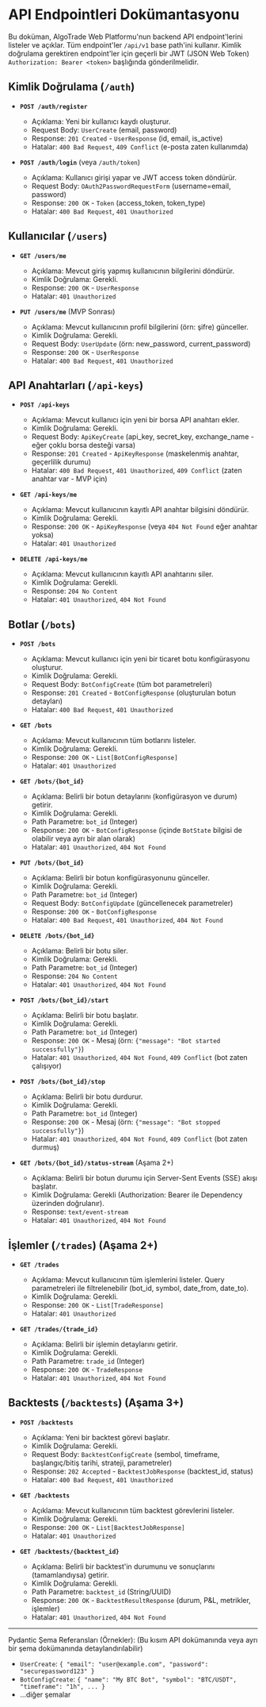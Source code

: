 # API Endpointleri Dokümantasyonu

Bu doküman, AlgoTrade Web Platformu'nun backend API endpoint'lerini listeler ve açıklar. Tüm endpoint'ler `/api/v1` base path'ini kullanır. Kimlik doğrulama gerektiren endpoint'ler için geçerli bir JWT (JSON Web Token) `Authorization: Bearer <token>` başlığında gönderilmelidir.

## Kimlik Doğrulama (`/auth`)

* **`POST /auth/register`**
  * Açıklama: Yeni bir kullanıcı kaydı oluşturur.
  * Request Body: `UserCreate` (email, password)
  * Response: `201 Created` - `UserResponse` (id, email, is_active)
  * Hatalar: `400 Bad Request`, `409 Conflict` (e-posta zaten kullanımda)

* **`POST /auth/login`** (veya `/auth/token`)
  * Açıklama: Kullanıcı girişi yapar ve JWT access token döndürür.
  * Request Body: `OAuth2PasswordRequestForm` (username=email, password)
  * Response: `200 OK` - `Token` (access_token, token_type)
  * Hatalar: `400 Bad Request`, `401 Unauthorized`

## Kullanıcılar (`/users`)

* **`GET /users/me`**
  * Açıklama: Mevcut giriş yapmış kullanıcının bilgilerini döndürür.
  * Kimlik Doğrulama: Gerekli.
  * Response: `200 OK` - `UserResponse`
  * Hatalar: `401 Unauthorized`

* **`PUT /users/me`** (MVP Sonrası)
  * Açıklama: Mevcut kullanıcının profil bilgilerini (örn: şifre) günceller.
  * Kimlik Doğrulama: Gerekli.
  * Request Body: `UserUpdate` (örn: new_password, current_password)
  * Response: `200 OK` - `UserResponse`
  * Hatalar: `400 Bad Request`, `401 Unauthorized`

## API Anahtarları (`/api-keys`)

* **`POST /api-keys`**
  * Açıklama: Mevcut kullanıcı için yeni bir borsa API anahtarı ekler.
  * Kimlik Doğrulama: Gerekli.
  * Request Body: `ApiKeyCreate` (api_key, secret_key, exchange_name - eğer çoklu borsa desteği varsa)
  * Response: `201 Created` - `ApiKeyResponse` (maskelenmiş anahtar, geçerlilik durumu)
  * Hatalar: `400 Bad Request`, `401 Unauthorized`, `409 Conflict` (zaten anahtar var - MVP için)

* **`GET /api-keys/me`**
  * Açıklama: Mevcut kullanıcının kayıtlı API anahtar bilgisini döndürür.
  * Kimlik Doğrulama: Gerekli.
  * Response: `200 OK` - `ApiKeyResponse` (veya `404 Not Found` eğer anahtar yoksa)
  * Hatalar: `401 Unauthorized`

* **`DELETE /api-keys/me`**
  * Açıklama: Mevcut kullanıcının kayıtlı API anahtarını siler.
  * Kimlik Doğrulama: Gerekli.
  * Response: `204 No Content`
  * Hatalar: `401 Unauthorized`, `404 Not Found`

## Botlar (`/bots`)

* **`POST /bots`**
  * Açıklama: Mevcut kullanıcı için yeni bir ticaret botu konfigürasyonu oluşturur.
  * Kimlik Doğrulama: Gerekli.
  * Request Body: `BotConfigCreate` (tüm bot parametreleri)
  * Response: `201 Created` - `BotConfigResponse` (oluşturulan botun detayları)
  * Hatalar: `400 Bad Request`, `401 Unauthorized`

* **`GET /bots`**
  * Açıklama: Mevcut kullanıcının tüm botlarını listeler.
  * Kimlik Doğrulama: Gerekli.
  * Response: `200 OK` - `List[BotConfigResponse]`
  * Hatalar: `401 Unauthorized`

* **`GET /bots/{bot_id}`**
  * Açıklama: Belirli bir botun detaylarını (konfigürasyon ve durum) getirir.
  * Kimlik Doğrulama: Gerekli.
  * Path Parametre: `bot_id` (Integer)
  * Response: `200 OK` - `BotConfigResponse` (içinde `BotState` bilgisi de olabilir veya ayrı bir alan olarak)
  * Hatalar: `401 Unauthorized`, `404 Not Found`

* **`PUT /bots/{bot_id}`**
  * Açıklama: Belirli bir botun konfigürasyonunu günceller.
  * Kimlik Doğrulama: Gerekli.
  * Path Parametre: `bot_id` (Integer)
  * Request Body: `BotConfigUpdate` (güncellenecek parametreler)
  * Response: `200 OK` - `BotConfigResponse`
  * Hatalar: `400 Bad Request`, `401 Unauthorized`, `404 Not Found`

* **`DELETE /bots/{bot_id}`**
  * Açıklama: Belirli bir botu siler.
  * Kimlik Doğrulama: Gerekli.
  * Path Parametre: `bot_id` (Integer)
  * Response: `204 No Content`
  * Hatalar: `401 Unauthorized`, `404 Not Found`

* **`POST /bots/{bot_id}/start`**
  * Açıklama: Belirli bir botu başlatır.
  * Kimlik Doğrulama: Gerekli.
  * Path Parametre: `bot_id` (Integer)
  * Response: `200 OK` - Mesaj (örn: `{"message": "Bot started successfully"}`)
  * Hatalar: `401 Unauthorized`, `404 Not Found`, `409 Conflict` (bot zaten çalışıyor)

* **`POST /bots/{bot_id}/stop`**
  * Açıklama: Belirli bir botu durdurur.
  * Kimlik Doğrulama: Gerekli.
  * Path Parametre: `bot_id` (Integer)
  * Response: `200 OK` - Mesaj (örn: `{"message": "Bot stopped successfully"}`)
  * Hatalar: `401 Unauthorized`, `404 Not Found`, `409 Conflict` (bot zaten durmuş)

* **`GET /bots/{bot_id}/status-stream`** (Aşama 2+)
  * Açıklama: Belirli bir botun durumu için Server-Sent Events (SSE) akışı başlatır.
  * Kimlik Doğrulama: Gerekli (Authorization: Bearer <token> ile Dependency üzerinden doğrulanır).
  * Response: `text/event-stream`
  * Hatalar: `401 Unauthorized`, `404 Not Found`

## İşlemler (`/trades`) (Aşama 2+)

* **`GET /trades`**
  * Açıklama: Mevcut kullanıcının tüm işlemlerini listeler. Query parametreleri ile filtrelenebilir (bot_id, symbol, date_from, date_to).
  * Kimlik Doğrulama: Gerekli.
  * Response: `200 OK` - `List[TradeResponse]`
  * Hatalar: `401 Unauthorized`

* **`GET /trades/{trade_id}`**
  * Açıklama: Belirli bir işlemin detaylarını getirir.
  * Kimlik Doğrulama: Gerekli.
  * Path Parametre: `trade_id` (Integer)
  * Response: `200 OK` - `TradeResponse`
  * Hatalar: `401 Unauthorized`, `404 Not Found`

## Backtests (`/backtests`) (Aşama 3+)

* **`POST /backtests`**
  * Açıklama: Yeni bir backtest görevi başlatır.
  * Kimlik Doğrulama: Gerekli.
  * Request Body: `BacktestConfigCreate` (sembol, timeframe, başlangıç/bitiş tarihi, strateji, parametreler)
  * Response: `202 Accepted` - `BacktestJobResponse` (backtest_id, status)
  * Hatalar: `400 Bad Request`, `401 Unauthorized`

* **`GET /backtests`**
  * Açıklama: Mevcut kullanıcının tüm backtest görevlerini listeler.
  * Kimlik Doğrulama: Gerekli.
  * Response: `200 OK` - `List[BacktestJobResponse]`
  * Hatalar: `401 Unauthorized`

* **`GET /backtests/{backtest_id}`**
  * Açıklama: Belirli bir backtest'in durumunu ve sonuçlarını (tamamlandıysa) getirir.
  * Kimlik Doğrulama: Gerekli.
  * Path Parametre: `backtest_id` (String/UUID)
  * Response: `200 OK` - `BacktestResultResponse` (durum, P&L, metrikler, işlemler)
  * Hatalar: `401 Unauthorized`, `404 Not Found`

---
Pydantic Şema Referansları (Örnekler):
(Bu kısım API dokümanında veya ayrı bir şema dokümanında detaylandırılabilir)

* `UserCreate`: `{ "email": "user@example.com", "password": "securepassword123" }`
* `BotConfigCreate`: `{ "name": "My BTC Bot", "symbol": "BTC/USDT", "timeframe": "1h", ... }`
* ...diğer şemalar
